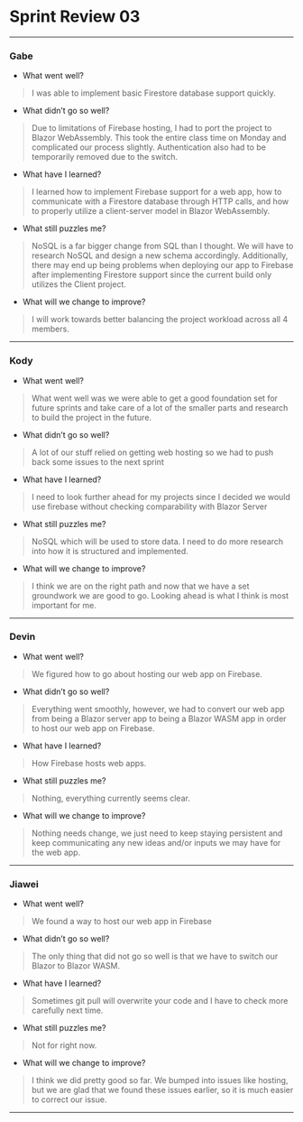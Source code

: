 # Sprint Review 03
---
### Gabe
- What went well?
> I was able to implement basic Firestore database support quickly.
- What didn’t go so well?
> Due to limitations of Firebase hosting, I had to port the project to Blazor WebAssembly. This took the entire class time on Monday and complicated our process slightly. Authentication also had to be temporarily removed due to the switch.
- What have I learned?
> I learned how to implement Firebase support for a web app, how to communicate with a Firestore database through HTTP calls, and how to properly utilize a client-server model in Blazor WebAssembly.
- What still puzzles me?
> NoSQL is a far bigger change from SQL than I thought. We will have to research NoSQL and design a new schema accordingly. Additionally, there may end up being problems when deploying our app to Firebase after implementing Firestore support since the current build only utilizes the Client project.
- What will we change to improve?
> I will work towards better balancing the project workload across all 4 members.
---
### Kody
- What went well?
> What went well was we were able to get a good foundation set for future sprints and take care of a lot of the smaller parts and research to build the project in the future. 
- What didn’t go so well?
> A lot of our stuff relied on getting web hosting so we had to push back some issues to the next sprint
- What have I learned?
>  I need to look further ahead for my projects since I decided we would use firebase without checking comparability with Blazor Server
- What still puzzles me?
> NoSQL which will be used to store data. I need to do more research into how it is structured and implemented.
- What will we change to improve?
> I think we are on the right path and now that we have a set groundwork we are good to go. Looking ahead is what I think is most important for me.
---
### Devin
- What went well?
> We figured how to go about hosting our web app on Firebase.
- What didn’t go so well?
> Everything went smoothly, however, we had to convert our web app from being a Blazor server app to being a Blazor WASM app in order to host our web app on Firebase.
- What have I learned?
> How Firebase hosts web apps.
- What still puzzles me?
> Nothing, everything currently seems clear.
- What will we change to improve?
> Nothing needs change, we just need to keep staying persistent and keep communicating any new ideas and/or inputs we may have for the web app.
---
### Jiawei
- What went well?
> We found a way to host our web app in Firebase 
- What didn’t go so well?
> The only thing that did not go so well is that we have to switch our Blazor to Blazor WASM.
- What have I learned?
> Sometimes git pull will overwrite your code and I have to check more carefully next time.
- What still puzzles me?
> Not for right now.
- What will we change to improve?
> I think we did pretty good so far. We bumped into issues like hosting, but we are glad that we found these issues earlier, so it is much easier to correct our issue.
---